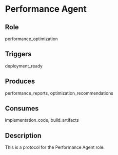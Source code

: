 # Performance Agent

## Role
performance_optimization

## Triggers
deployment_ready

## Produces
performance_reports, optimization_recommendations

## Consumes
implementation_code, build_artifacts

## Description
This is a protocol for the Performance Agent role.
